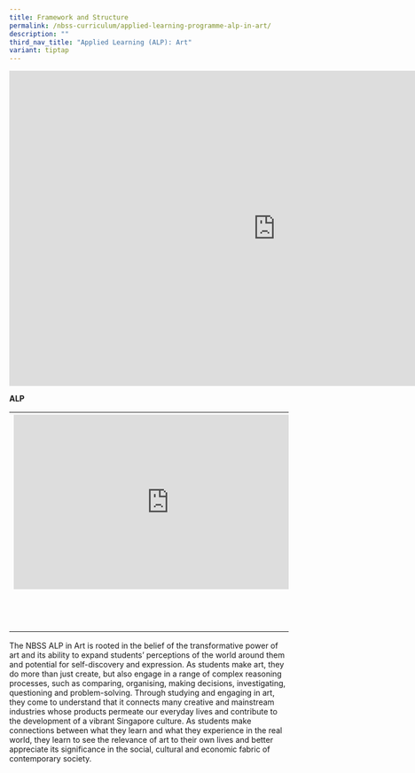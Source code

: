 ```yaml
---
title: Framework and Structure
permalink: /nbss-curriculum/applied-learning-programme-alp-in-art/
description: ""
third_nav_title: "Applied Learning (ALP): Art"
variant: tiptap
---
```

<div class="iframe-wrapper">
<iframe height="569" width="960" allowfullscreen="true" frameborder="0" src="https://docs.google.com/presentation/d/e/2PACX-1vTEWzkIdmjy3KpCmMFpn29mt5ddrBcHEJ2S43hX6It8H8gHm1O2yyjkcZqeDjTgbQ/embed?start=false&amp;loop=false&amp;delayms=3000"></iframe>
</div>
<p><strong>ALP</strong>
</p>
<table style="minWidth: 75px">
<colgroup>
<col>
<col>
<col>
</colgroup>
<tbody>
<tr>
<th rowspan="1" colspan="1">
<div class="iframe-wrapper">
<iframe height="315" width="560" allowfullscreen="true" frameborder="0" src="https://www.youtube.com/embed/g595XP8c4QE"></iframe>
</div>
<p>
<br>
<br>
</p>
</th>
<th rowspan="1" colspan="1">
<div class="iframe-wrapper">
<iframe height="315" width="560" allowfullscreen="true" frameborder="0" src="https://www.youtube.com/embed/N39b4HrG_RQ"></iframe>
</div>
</th>
<th rowspan="1" colspan="1">
<div class="iframe-wrapper">
<iframe height="315" width="560" allowfullscreen="true" frameborder="0" src="https://www.youtube.com/embed/Qm-hEMjFoZ8"></iframe>
</div>
</th>
</tr>
</tbody>
</table>
<p></p>
<p>The NBSS ALP in Art is rooted in the belief of the transformative power
of art and its ability to expand students’ perceptions of the world around
them and potential for self-discovery and expression. As students make
art, they do more than just create, but also engage in a range of complex
reasoning processes, such as comparing, organising, making decisions, investigating,
questioning and problem-solving. Through studying and engaging in art,
they come to understand that it connects many creative and mainstream industries
whose products permeate our everyday lives and contribute to the development
of a vibrant Singapore culture. As students make connections between what
they learn and what they experience in the real world, they learn to see
the relevance of art to their own lives and better appreciate its significance
in the social, cultural and economic fabric of contemporary society.</p>